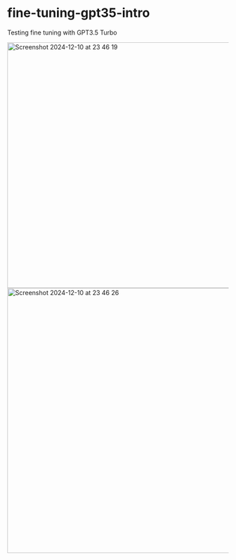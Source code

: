 # fine-tuning-gpt35-intro

Testing fine tuning with GPT3.5 Turbo

<img width="558" alt="Screenshot 2024-12-10 at 23 46 19" src="https://github.com/user-attachments/assets/3a748626-041f-4eb1-addd-8293be7e819a">

<img width="602" alt="Screenshot 2024-12-10 at 23 46 26" src="https://github.com/user-attachments/assets/21b37f63-f876-442d-acfb-addae762c73c">
